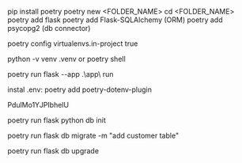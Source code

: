 pip install poetry
poetry new <FOLDER_NAME>
cd <FOLDER_NAME>
poetry add flask
poetry add Flask-SQLAlchemy (ORM)
poetry add psycopg2 (db connector)

<!-- incase no .venv in project:  -->

poetry config virtualenvs.in-project true

<!-- make venv -->

python -v venv .venv or poetry shell

poetry run flask --app .\app\ run

instal .env: poetry add poetry-dotenv-plugin

PdulMo1YJPIbhelU

<!-- migration set file -->

poetry run flask python db init

<!-- migrate run: run every updated the models -->

poetry run flask db migrate -m "add customer table"

<!-- update database -->

poetry run flask db upgrade
